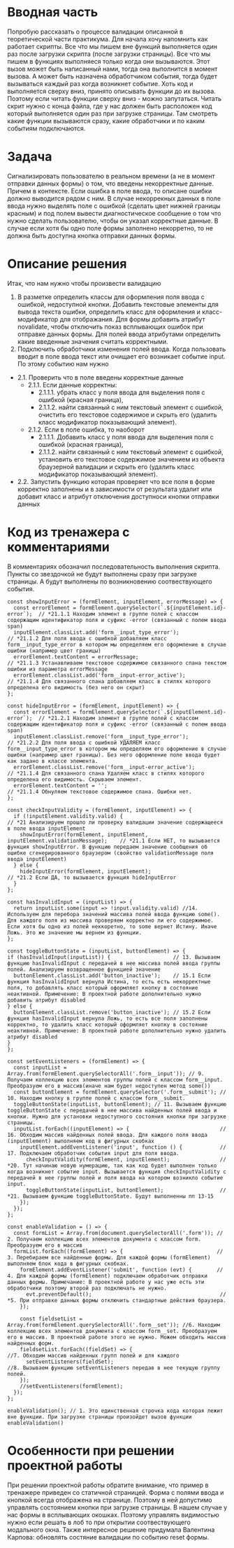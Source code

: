 # Вводная часть
Попробую рассказать о процессе валидации описанной в теоретической части практикума. 
Для начала хочу напомнить как работает скрипты. Все что мы пишем вне функций выполняется один раз после загрузки скрипта (после загрузки страницы). Все что мы пишем в функциях выполняеся только когда они вызываются. Этот вызов может быть написанный нами, тогда она выполнится в момент вызова. А может быть назначена обработчиком события, тогда будет вызываться каждый раз когда возникнет событие. 
Хоть код и выполняется сверху вниз, принято описывать функции до их вызова. Поэтому если читать функции сверху вниз - можно запутаться. Читать скрит нужно с конца файла, где у нас должен быть расположен код который выполняется один раз при загрузке страницы. Там смотреть какие функции вызываются сразу, какие обработчики и по каким событиям подключаются.
# Задача
Сигнализировать пользователю в реальном времени (а не в момент отправки данных формы) о том, что введены некорректные данные. Причем в контексте. Если ошибка в поле ввода, то описане ошибки должно выводится рядом с ним.
В случае некоррекных данных в поле ввода нужно выделять поле с ошибкой (сделать цвет нижней границы красным) и под полем вывести диагностическое сообщение о том что нужно сделать пользователю, чтобы он указал корректные данные. 
В случае если хотя бы одно поле формы заполнено некорретно, то не должна быть доступна кнопка отправки данных формы.
# Описание решения
Итак, что нам нужно чтобы произвести валидацию
1. В разметке определить классы для оформления поля ввода с ошибкой, недоступной кнопки. Добавить текстовые элементы для вывода текста ошибки, определить класс для оформления и класс-модификатор для отображания. Для формы добавить атрибут novalidate, чтобы отключить показ всплывающих ошибок при отправке данных формы. Для полей ввода атрибутами определить какие введенные значения считать корректными.
2. Подключить обработчики изменения полей ввода. Когда пользовать вводит в поле ввода текст или очищает его возникает событие input. По этому событию нам нужно 
  
  * 2.1. Проверить что в поле введены корректные данные 
     - 2.1.1. Если данные корректны:
       +  2.1.1.1. убрать класс у поля ввода для выделения поля с ошибкой (красная граница), 
       +  2.1.1.2. найти связанный с ним текстовый элемент с ошибкой, очистить его текстовое содержимое и скрыть его (удалить класс модификатор показывающий элемент).
     - 2.1.2. Если в поле ошибка, то наоборот
       +  2.1.1.1. Добавить класс у поля ввода для выделения поля с ошибкой (красная граница), 
       +  2.1.1.2. найти связанный с ним текстовый элемент с ошибкой, установить его текстовое содержимое значением из объекта браузерной валидации и скрыть его (удалить класс модификатор показывающий элемент).
  * 2.2. Запустить функцию которая проверяет что все поля в форме корректно заполнены и в зависимости от результата удалит или добавит класс и атрибут отключения доступноси кнопки отправки данных

# Код из тренажера с комментариями

В комментариях обозначил последовательность выполнения скрипта. Пункты со звездочкой не будут выполнены сразу при загрузке страницы. А будут выполнены по возникновению соотвествующего события.


    const showInputError = (formElement, inputElement, errorMessage) => {
      const errorElement = formElement.querySelector(`.${inputElement.id}-error`);  // *21.1.1 Находим элемент в группе полей с классом содержащим идентификатор поля и суфикс -error (связанный с полем ввода span)
      inputElement.classList.add('form__input_type_error');                         // *21.1.2 Для поля ввода с ошибкой добавляем класс form__input_type_error в котором мы определяем его оформление в случае ошибки (например цвет границы)
      errorElement.textContent = errorMessage;                                      // *21.1.3 Устанавливаем текстовое содержимое связанного спана текстом ошибки из параметра errorMessage 
      errorElement.classList.add('form__input-error_active');                       // *21.1.4 Для связанного спана добавляем класс в стилях которого определена его видимость (без него он скрыт) 
    };

    const hideInputError = (formElement, inputElement) => {
      const errorElement = formElement.querySelector(`.${inputElement.id}-error`);  // *21.2.1 Находим элемент в группе полей с классом содержащим идентификатор поля и суфикс -error (связанный с полем ввода span)
      inputElement.classList.remove('form__input_type_error');                      // *21.2.2 Для поля ввода с ошибкой УДАЛЯЕМ класс form__input_type_error в котором мы определяем его оформление в случае ошибки (например цвет границы). Без него оформление поле ввода будет как задано в классе элемента.
      errorElement.classList.remove('form__input-error_active');                    // *21.1.4 Для связанного спана Удаляем класс в стилях которого определена его видимость. Скрываем элемент.
      errorElement.textContent = '';                                                 // *21.1.4 Обнуляем текстовое содержимое спана. Ошибки нет.
    };

    const checkInputValidity = (formElement, inputElement) => {
      if (!inputElement.validity.valid) {                                             // *21 Анализируем прошло ли проверку валидации значение содержащееся в поле ввода inputElement
        showInputError(formElement, inputElement, inputElement.validationMessage);    // *21.1 Если НЕТ, то вызывается функция showInputError. В функцию передаем значение сообщения об ошибке сгенерированного браузером (свойство validationMessage поля ввода inputElement)
      } else {
        hideInputError(formElement, inputElement);                                    // *21.2 Если ДА, то вызывается функция hideInputError
      }
    };

    const hasInvalidInput = (inputList) => {
      return inputList.some(input => !input.validity.valid) //14. Используем для перебора значений массива полей ввода функцию some(). Для каждого поля из массива проверяем корректно ли его содержимое. Если хотя бы одно из полей неккоретно, то some вернет Истину. Иначе Ложь. Это же значение мы вернем из функции. 
    };

    const toggleButtonState = (inputList, buttonElement) => {
    if (hasInvalidInput(inputList)) {                    // 13. Вызываем функцию hasInvalidInput с передачей в нее массива полей ввода группы полей. Анализируем возвращенное функцией значение
      buttonElement.classList.add('button_inactive');    // 15.1 Если функция hasInvalidInput вернула Истина, то есть есть некорректные поля, то добавлять класс который оформляет кнопку в состояние неактивной. Примечение: В проектной работе дополнительно нужно добавить атрибут disabled
    } else {
      buttonElement.classList.remove('button_inactive'); // 15.2 Если функция hasInvalidInput вернула Ложь, то есть все поля заполнены корректно, то удалить класс который оформляет кнопку в состояние неактивной. Примечение: В проектной работе дополнительно нужно удалить атрибут disabled
    } 
    }; 

    const setEventListeners = (formElement) => {
      const inputList = Array.from(formElement.querySelectorAll('.form__input')); // 9. Получаем коллекцию всех элементов группы полей с классом form__input. Преобразуем его в массив(иначе нам будет недоступен метод some())
      const buttonElement = formElement.querySelector('.form__submit'); // 10. Находим кнопку в группе полей с классом form__submit.
      toggleButtonState(inputList, buttonElement); // 11. Вызываем функцию toggleButtonState с передачей в нее массива найденных полей ввода и кнопки. Нужно для установки недоступного состояния кнопки при загрузке страницы.
      inputList.forEach((inputElement) => {                             // 16. Обходим массив найденных полей ввода. Для каждого поля ввода (inputElement) выполняем код в фигурных скобках
        inputElement.addEventListener('input', function () {            // 17. Подключаем обработчик события input для поля ввода.
          checkInputValidity(formElement, inputElement);                // *20. Тут начинаю новую нумерацию, так как код будет выполнен только когда возникнет событие input. Вызывается функция checkInputValidity с передачей в нее группы полей и поля ввода на котором возникло событие input.
          toggleButtonState(inputList, buttonElement);                  // *21. Вызываем функцию toggleButtonState. Будут выполненны пп 13-15
        });
      });
    };

    const enableValidation = () => {
      const formList = Array.from(document.querySelectorAll('.form')); // 2. Получаем коллекцию всех элементов документа с классом form. Преобразуем его в массив 
      formList.forEach((formElement) => {                              // 3. Перебираем все найденные формы. Для каждой формы (formElement) выполняем блок кода в фигурных скобках.
        formElement.addEventListener('submit', function (evt) {        // 4. Для каждой формы (formElement) подключаем обработчик отправки данных формы. Примечание: В проектной работе у нас уже есть эти обработчики поэтому второй раз подключать не нужно.
          evt.preventDefault();                                         // *5. При отправке данных формы отключить стандартные действия браузера.
        });

        const fieldsetList = Array.from(formElement.querySelectorAll('.form__set')); //6. Находим коллекцию всех элементов документа с классом form__set. Преобразуем его в массив. В проектной работе этого не нужно. Можем обходить массив найденных форм.
        fieldsetList.forEach((fieldSet) => {                                         //7. Обходим массив найденных групп полей и для каждого 
          setEventListeners(fieldSet);                                                //8. Вызываем функцию setEventListeners передав в нее текущую группу полей.
        });
        //setEventListeners(formElement);
      });
    };

    enableValidation(); // 1. Это единственная строчка кода которая лежит вне функции. При загрузке страницы произойдет вызов функции enableValidation()

# Особенности при решении проектной работы
При решении проектной работы обратите внимание, что пример в тренажере приведен со статичной страницей. Форма с полями ввода и кнопкой всегда отображена на странице. Поэтому в ней допустимо управлять состоянием кнопки при загрузке страницы. В нашем случае у нас формы в всплывающих окошках. Поэтому управлять видимостью нужно если решать в лоб то при открытии соотвествующего модального окна. Также интересное решение придумала Валентина Карпова: обновлять состяние валидации по событию reset формы.
